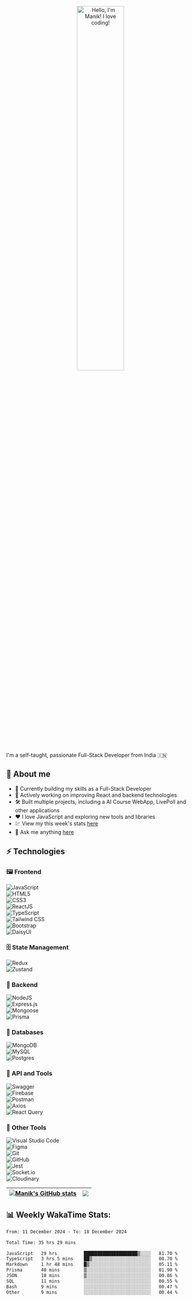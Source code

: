 <p align="center"><a href="https://github.com/ManikMaity"><img width="50%" alt="Hello, I'm Manik! I love coding!" src="https://github.com/ManikMaity/ManikMaity/assets/110734724/435689f3-b962-4e64-9e66-48de979d2494" /></a></p>

<br />

I'm a self-taught, passionate Full-Stack Developer from India 🇮🇳

## 🍃 About me

- 💼 Currently building my skills as a Full-Stack Developer  
- 🚀 Actively working on improving React and backend technologies  
- 🛠️ Built multiple projects, including a AI Course WebApp, LivePoll and other applications  
- ❤️ I love JavaScript and exploring new tools and libraries  
- 💹 View my this week's stats [here](https://wakatime.com/@manikmaity)
- 💬 Ask me anything [here](https://github.com/ManikMaity/ManikMaity/issues)

## ⚡ Technologies

### 🖼️ Frontend  
![JavaScript](https://img.shields.io/badge/-JavaScript-black?style=flat-square&logo=javascript)  
![HTML5](https://img.shields.io/badge/-HTML5-E34F26?style=flat-square&logo=html5&logoColor=white)  
![CSS3](https://img.shields.io/badge/-CSS3-1572B6?style=flat-square&logo=css3)  
![ReactJS](https://img.shields.io/badge/-ReactJS-black?style=flat-square&logo=react)  
![TypeScript](https://img.shields.io/badge/-TypeScript-007ACC?style=flat-square&logo=typescript&logoColor=white)  
![Tailwind CSS](https://img.shields.io/badge/-Tailwind%20CSS-38B2AC?style=flat-square&logo=tailwind-css&logoColor=white)  
![Bootstrap](https://img.shields.io/badge/-Bootstrap-563D7C?style=flat-square&logo=bootstrap&logoColor=white)  
![DaisyUI](https://img.shields.io/badge/-DaisyUI-FF69B4?style=flat-square&logo=daisyui)

### 🗄️ State Management  
![Redux](https://img.shields.io/badge/-Redux-764ABC?style=flat-square&logo=redux)  
![Zustand](https://img.shields.io/badge/zustand-%2320232a.svg?style=flat-square&logo=react&logoColor=white)

### 🧮 Backend  
![NodeJS](https://img.shields.io/badge/-NodeJS-black?style=flat-square&logo=node.js)  
![Express.js](https://img.shields.io/badge/-Express.js-000000?style=flat-square&logo=express&logoColor=white)  
![Mongoose](https://img.shields.io/badge/-Mongoose-red?style=flat-square&logo=mongoose)  
![Prisma](https://img.shields.io/badge/Prisma-3982CE?style=flat-square&logo=Prisma&logoColor=white)

### 🛒 Databases  
![MongoDB](https://img.shields.io/badge/-MongoDB-black?style=flat-square&logo=mongodb)  
![MySQL](https://img.shields.io/badge/-MySQL-00758F?style=flat-square&logo=mysql&logoColor=white)  
![Postgres](https://img.shields.io/badge/Postgres-%23316192.svg?style=flat-square&logo=postgresql&logoColor=white)

### 🚏 API and Tools  
![Swagger](https://img.shields.io/badge/-Swagger-85EA2D?style=flat-square&logo=swagger&logoColor=white)  
![Firebase](https://img.shields.io/badge/-Firebase-FFCA28?style=flat-square&logo=firebase)  
![Postman](https://img.shields.io/badge/-Postman-FF6C37?style=flat-square&logo=postman&logoColor=white)  
![Axios](https://img.shields.io/badge/-Axios-5A29E4?style=flat-square&logo=axios)  
![React Query](https://img.shields.io/badge/-React%20Query-FF4154?style=flat-square&logo=react-query&logoColor=white)

### 🔧 Other Tools  
![Visual Studio Code](https://img.shields.io/badge/-Visual%20Studio%20Code-007ACC?style=flat-square&logo=visual-studio-code)  
![Figma](https://img.shields.io/badge/-Figma-black?style=flat-square&logo=figma)  
![Git](https://img.shields.io/badge/-Git-black?style=flat-square&logo=git)  
![GitHub](https://img.shields.io/badge/-GitHub-181717?style=flat-square&logo=github)  
![Jest](https://img.shields.io/badge/-Jest-C21325?style=flat-square&logo=jest&logoColor=white)  
![Socket.io](https://img.shields.io/badge/Socket.io-black?style=flat-square&logo=jest&logoColor=white)  
![Cloudinary](https://img.shields.io/badge/-Cloudinary-4285F4?style=flat-square&logo=cloudinary)


| <a href="https://github.com/ManikMaity/github-readme-stats"><img align="center" src="https://github-readme-stats.vercel.app/api?username=ManikMaity&show_icons=true&include_all_commits=true&theme=buefy&hide_border=true" alt="Manik's GitHub stats" /></a> | <a href="https://github.com/ManikMaity/github-readme-stats"><img align="center" src="https://github-readme-stats.vercel.app/api/top-langs/?username=ManikMaity&layout=compact&theme=buefy&hide_border=true" /></a> |
| ------------- | ------------- |

## 📊 Weekly WakaTime Stats:

<!--START_SECTION:waka-->

```txt
From: 11 December 2024 - To: 18 December 2024

Total Time: 35 hrs 29 mins

JavaScript   29 hrs          ████████████████████▒░░░░   81.70 %
TypeScript   3 hrs 5 mins    ██▒░░░░░░░░░░░░░░░░░░░░░░   08.70 %
Markdown     1 hr 48 mins    █▒░░░░░░░░░░░░░░░░░░░░░░░   05.11 %
Prisma       40 mins         ▒░░░░░░░░░░░░░░░░░░░░░░░░   01.90 %
JSON         18 mins         ▒░░░░░░░░░░░░░░░░░░░░░░░░   00.86 %
SQL          11 mins         ░░░░░░░░░░░░░░░░░░░░░░░░░   00.55 %
Bash         9 mins          ░░░░░░░░░░░░░░░░░░░░░░░░░   00.47 %
Other        9 mins          ░░░░░░░░░░░░░░░░░░░░░░░░░   00.44 %
```

<!--END_SECTION:waka-->
